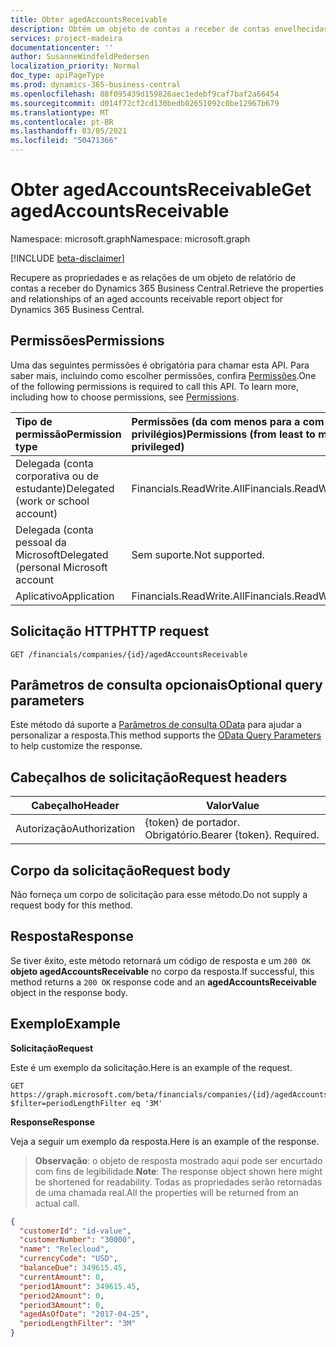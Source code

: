 ```yaml
---
title: Obter agedAccountsReceivable
description: Obtém um objeto de contas a receber de contas envelhecidas no Dynamics 365 Business Central.
services: project-madeira
documentationcenter: ''
author: SusanneWindfeldPedersen
localization_priority: Normal
doc_type: apiPageType
ms.prod: dynamics-365-business-central
ms.openlocfilehash: 88f095439d159826aec1edebf9caf7baf2a66454
ms.sourcegitcommit: d014f72cf2cd130bedb02651092c0be12967b679
ms.translationtype: MT
ms.contentlocale: pt-BR
ms.lasthandoff: 03/05/2021
ms.locfileid: "50471366"
---
```

# <a name="get-agedaccountsreceivable"></a><span data-ttu-id="4daf4-103">Obter agedAccountsReceivable</span><span class="sxs-lookup"><span data-stu-id="4daf4-103">Get agedAccountsReceivable</span></span>

<span data-ttu-id="4daf4-104">Namespace: microsoft.graph</span><span class="sxs-lookup"><span data-stu-id="4daf4-104">Namespace: microsoft.graph</span></span>

[!INCLUDE [beta-disclaimer](../../includes/beta-disclaimer.md)]

<span data-ttu-id="4daf4-105">Recupere as propriedades e as relações de um objeto de relatório de contas a receber do Dynamics 365 Business Central.</span><span class="sxs-lookup"><span data-stu-id="4daf4-105">Retrieve the properties and relationships of an aged accounts receivable report object for Dynamics 365 Business Central.</span></span>

## <a name="permissions"></a><span data-ttu-id="4daf4-106">Permissões</span><span class="sxs-lookup"><span data-stu-id="4daf4-106">Permissions</span></span>
<span data-ttu-id="4daf4-p101">Uma das seguintes permissões é obrigatória para chamar esta API. Para saber mais, incluindo como escolher permissões, confira [Permissões](/graph/permissions-reference).</span><span class="sxs-lookup"><span data-stu-id="4daf4-p101">One of the following permissions is required to call this API. To learn more, including how to choose permissions, see [Permissions](/graph/permissions-reference).</span></span>

|<span data-ttu-id="4daf4-109">Tipo de permissão</span><span class="sxs-lookup"><span data-stu-id="4daf4-109">Permission type</span></span> |<span data-ttu-id="4daf4-110">Permissões (da com menos para a com mais privilégios)</span><span class="sxs-lookup"><span data-stu-id="4daf4-110">Permissions (from least to most privileged)</span></span>|
|:---------------|:------------------------------------------|
|<span data-ttu-id="4daf4-111">Delegada (conta corporativa ou de estudante)</span><span class="sxs-lookup"><span data-stu-id="4daf4-111">Delegated (work or school account)</span></span>|<span data-ttu-id="4daf4-112">Financials.ReadWrite.All</span><span class="sxs-lookup"><span data-stu-id="4daf4-112">Financials.ReadWrite.All</span></span> |
|<span data-ttu-id="4daf4-113">Delegada (conta pessoal da Microsoft</span><span class="sxs-lookup"><span data-stu-id="4daf4-113">Delegated (personal Microsoft account</span></span>|<span data-ttu-id="4daf4-114">Sem suporte.</span><span class="sxs-lookup"><span data-stu-id="4daf4-114">Not supported.</span></span>|
|<span data-ttu-id="4daf4-115">Aplicativo</span><span class="sxs-lookup"><span data-stu-id="4daf4-115">Application</span></span>|<span data-ttu-id="4daf4-116">Financials.ReadWrite.All</span><span class="sxs-lookup"><span data-stu-id="4daf4-116">Financials.ReadWrite.All</span></span>|

## <a name="http-request"></a><span data-ttu-id="4daf4-117">Solicitação HTTP</span><span class="sxs-lookup"><span data-stu-id="4daf4-117">HTTP request</span></span>
```http
GET /financials/companies/{id}/agedAccountsReceivable
```
## <a name="optional-query-parameters"></a><span data-ttu-id="4daf4-118">Parâmetros de consulta opcionais</span><span class="sxs-lookup"><span data-stu-id="4daf4-118">Optional query parameters</span></span>
<span data-ttu-id="4daf4-119">Este método dá suporte a [Parâmetros de consulta OData](/graph/query-parameters) para ajudar a personalizar a resposta.</span><span class="sxs-lookup"><span data-stu-id="4daf4-119">This method supports the [OData Query Parameters](/graph/query-parameters) to help customize the response.</span></span>

## <a name="request-headers"></a><span data-ttu-id="4daf4-120">Cabeçalhos de solicitação</span><span class="sxs-lookup"><span data-stu-id="4daf4-120">Request headers</span></span>
|<span data-ttu-id="4daf4-121">Cabeçalho</span><span class="sxs-lookup"><span data-stu-id="4daf4-121">Header</span></span>|<span data-ttu-id="4daf4-122">Valor</span><span class="sxs-lookup"><span data-stu-id="4daf4-122">Value</span></span>|
|------|-----|
|<span data-ttu-id="4daf4-123">Autorização</span><span class="sxs-lookup"><span data-stu-id="4daf4-123">Authorization</span></span>  |<span data-ttu-id="4daf4-p102">{token} de portador. Obrigatório.</span><span class="sxs-lookup"><span data-stu-id="4daf4-p102">Bearer {token}. Required.</span></span> |

## <a name="request-body"></a><span data-ttu-id="4daf4-126">Corpo da solicitação</span><span class="sxs-lookup"><span data-stu-id="4daf4-126">Request body</span></span>
<span data-ttu-id="4daf4-127">Não forneça um corpo de solicitação para esse método.</span><span class="sxs-lookup"><span data-stu-id="4daf4-127">Do not supply a request body for this method.</span></span>

## <a name="response"></a><span data-ttu-id="4daf4-128">Resposta</span><span class="sxs-lookup"><span data-stu-id="4daf4-128">Response</span></span>
<span data-ttu-id="4daf4-129">Se tiver êxito, este método retornará um código de resposta e um `200 OK` **objeto agedAccountsReceivable** no corpo da resposta.</span><span class="sxs-lookup"><span data-stu-id="4daf4-129">If successful, this method returns a `200 OK` response code and an **agedAccountsReceivable** object in the response body.</span></span>

## <a name="example"></a><span data-ttu-id="4daf4-130">Exemplo</span><span class="sxs-lookup"><span data-stu-id="4daf4-130">Example</span></span>

<span data-ttu-id="4daf4-131">**Solicitação**</span><span class="sxs-lookup"><span data-stu-id="4daf4-131">**Request**</span></span>

<span data-ttu-id="4daf4-132">Este é um exemplo da solicitação.</span><span class="sxs-lookup"><span data-stu-id="4daf4-132">Here is an example of the request.</span></span>

```http
GET https://graph.microsoft.com/beta/financials/companies/{id}/agedAccountsReceivable?$filter=periodLengthFilter eq '3M'
```

<span data-ttu-id="4daf4-133">**Response**</span><span class="sxs-lookup"><span data-stu-id="4daf4-133">**Response**</span></span>

<span data-ttu-id="4daf4-134">Veja a seguir um exemplo da resposta.</span><span class="sxs-lookup"><span data-stu-id="4daf4-134">Here is an example of the response.</span></span> 

> <span data-ttu-id="4daf4-135">**Observação**: o objeto de resposta mostrado aqui pode ser encurtado com fins de legibilidade.</span><span class="sxs-lookup"><span data-stu-id="4daf4-135">**Note**: The response object shown here might be shortened for readability.</span></span> <span data-ttu-id="4daf4-136">Todas as propriedades serão retornadas de uma chamada real.</span><span class="sxs-lookup"><span data-stu-id="4daf4-136">All the properties will be returned from an actual call.</span></span>

```json
{
  "customerId": "id-value",
  "customerNumber": "30000",
  "name": "Relecloud",
  "currencyCode": "USD",
  "balanceDue": 349615.45,
  "currentAmount": 0,
  "period1Amount": 349615.45,
  "period2Amount": 0,
  "period3Amount": 0,
  "agedAsOfDate": "2017-04-25",
  "periodLengthFilter": "3M"   
}
```


